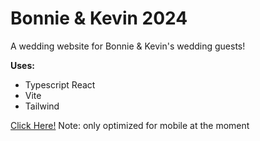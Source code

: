 # Bonnie & Kevin 2024

A wedding website for Bonnie & Kevin's wedding guests!

<b> Uses: </b>
* Typescript React
* Vite
* Tailwind

[Click Here!](https://bkcheung.github.io/Bonnie-and-Kevin-2024/)
Note: only optimized for mobile at the moment
